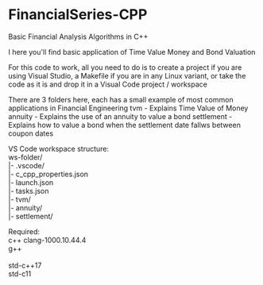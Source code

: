 # FinancialSeries-CPP

Basic Financial Analysis Algorithms in C++

I here you'll find basic application of Time Value Money and Bond Valuation

For this code to work, all you need to do is to create a project if you are using Visual Studio, a Makefile if you are in any Linux variant, or take the code as it is and drop it in a Visual Code project / workspace

There are 3 folders here, each has a small example of most common applications in Financial Engineering
tvm         - Explains Time Value of Money
annuity     - Explains the use of an annuity to value a bond
settlement  - Explains how to value a bond when the settlement date fallws between coupon dates


VS Code workspace structure:<br/>
  ws-folder/<br/>
      |-  .vscode/<br/>
          |- c_cpp_properties.json<br/>
          |- launch.json<br/>
          |- tasks.json<br/>
      |-  tvm/<br/>
      |-  annuity/<br/>
      |-  settlement/<br/>
  
  
  Required:<br/>
  c++ clang-1000.10.44.4<br/>
  g++ <br/>
  <br/>
  std-c++17<br/>
  std-c11<br/>
  
